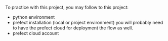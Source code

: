 <!-- # Prefect Dataflow Development

## 1. Introduction
This project is an dataflow that concept to understand the process flow in order to build automated dataflow from scratch. 

-->

To practice with this project, you may follow to this project: 
- python environment
- prefect installation (local or project environment) you will probably need to have the prefect cloud for deployment the flow as well. 
- prefect cloud account 